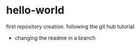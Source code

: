 # hello-world
first repository creation. following the git hub tutorial

- changing the readme in a branch
